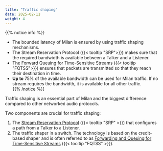 ```yaml
---
title: "Traffic shaping"
date: 2025-02-11
weight: 4
---
```


{{% notice info %}}
- The bounded latency of Milan is ensured by using traffic shaping mechanisms.  
- The Stream Reservation Protocol ({{< tooltip "SRP">}}) makes sure that the required bandwidth is available between a Talker and a Listener.  
- The Forward Queuing for Time-Sensitive Streams ({{< tooltip "FQTSS">}}) ensures that packets are transmitted so that they reach their destination in time.  
- **Up to** 75% of the available bandwidth can be used for Milan traffic. If no stream requires the bandwidth, it is available for all other traffic.  
{{% /notice %}}

Traffic shaping is an essential part of Milan and the biggest difference compared to other networked audio protocols.

Two components are crucial for traffic shaping:

1. The [Stream Reservation Protocol](./stream-reservation/_index.md) ({{< tooltip "SRP" >}}) that configures a path from a Talker to a Listener.
2. The traffic shaper in a switch. The technology is based on the credit-based shaper and is often referred to as [Forwarding and Queuing for Time-Sensitive Streams](./fqtss/_index.md) ({{< tooltip "FQTSS" >}}).
